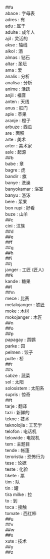 ##a  
abace : 字母表  
adres : 有  
adu : 属于  
adulte : 成年人  
ajil : 灵活的  
akse : 轴线  
alkol : 酒  
almas : 钻石  
altar : 圣坛  
ama : 爱  
analis : 分析  
analisa : 分析  
anime : 活跃  
anjil : 福音  
anten : 天线  
anus : 肛门  
aple : 苹果  
aranje : 橙子  
arbuze : 西瓜  
are : 面积  
arte : 美术  
arter : 美术家  
asle : 起源  
##b  
babe : 章  
bagre : 虎  
bandir : 旗  
banye : 洗澡  
banyokamar : 浴室  
banyu : 游泳  
bere : 浆果  
bon rupi : 好看  
buze : 山羊   
##c  
cini : 汉族  
##d  
##e  
##f  
##g  
##h  
##i  
##j  
janger : 工匠 (匠人)  
##k  
kande : 糖果  
##l  
##m  
mece : 比赛  
metalojanger : 铁匠  
moke : 木材  
mokojanger : 木匠  
##n  
##o  
##p  
papagay : 鹉鹦  
parke : 园  
pelmen : 饺子   
pulte : 桥  
##r  
##s  
sabze : 蔬菜  
sol : 太阳  
solosistem : 太阳系  
supris : 惊奇  
##t  
tarje : 翻译  
tazi : 新鲜的  
tekne : 技术  
teknolojia : 工艺学  
telofon : 电话机  
telowide : 电视机  
tem : 主题目  
tende : 帐篷  
teroristia : 恐怖行为  
tese : 论据  
teste : 化验  
tikete : 票  
tim : 队  
tin : 罐  
tira milke : 拉  
to : 到  
toca : 接触  
tomate : 西红柿  
##u  
##v  
##w  
##x  
xute : 技术  
##y  
##z  
